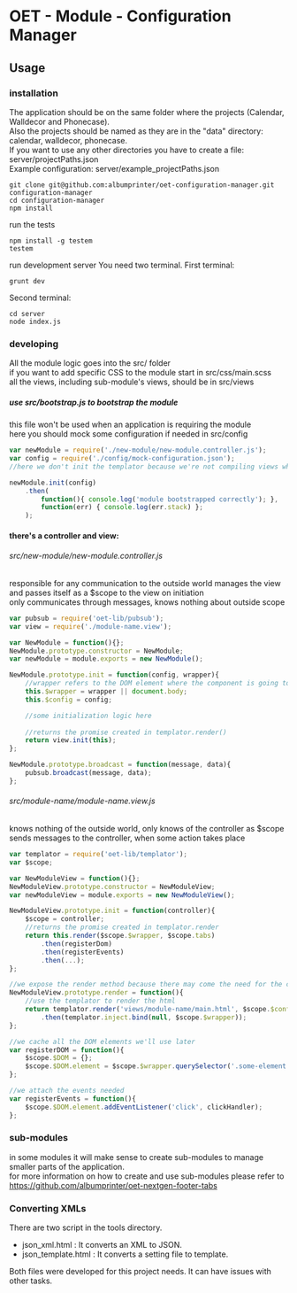 # OET - Module - Configuration Manager

## Usage

### installation

The application should be on the same folder where the projects (Calendar, Walldecor and Phonecase).    
Also the projects should be named as they are in the "data" directory: calendar, walldecor, phonecase.    
If you want to use any other directories you have to create a file: server/projectPaths.json    
Example configuration: server/example_projectPaths.json

```
git clone git@github.com:albumprinter/oet-configuration-manager.git configuration-manager
cd configuration-manager
npm install
```
run the tests
```
npm install -g testem
testem
```
run development server
You need two terminal.
First terminal:
```
grunt dev
```
Second terminal:
```
cd server
node index.js
```

### developing

All the module logic goes into the src/ folder  
if you want to add specific CSS to the module start in src/css/main.scss  
all the views, including sub-module's views, should be in src/views  

##### use src/bootstrap.js to bootstrap the module
this file won't be used when an application is requiring the module  
here you should mock some configuration if needed in src/config
```javascript
var newModule = require('./new-module/new-module.controller.js');  
var config = require('./config/mock-configuration.json');
//here we don't init the templator because we're not compiling views while developing modules

newModule.init(config)
    .then(
        function(){ console.log('module bootstrapped correctly'); },
        function(err) { console.log(err.stack) };
    );
```

#### there's a controller and view:
###### src/new-module/new-module.controller.js
responsible for any communication to the outside world  manages the view and passes itself as a $scope to the view on initiation  
only communicates through messages, knows nothing about outside scope
```javascript
var pubsub = require('oet-lib/pubsub');
var view = require('./module-name.view');

var NewModule = function(){};
NewModule.prototype.constructor = NewModule;
var newModule = module.exports = new NewModule();

NewModule.prototype.init = function(config, wrapper){
    //wrapper refers to the DOM element where the component is going to be rendered
    this.$wrapper = wrapper || document.body;
    this.$config = config;

    //some initialization logic here
    
    //returns the promise created in templator.render()
    return view.init(this);
};

NewModule.prototype.broadcast = function(message, data){
    pubsub.broadcast(message, data);
};
```
###### src/module-name/module-name.view.js
knows nothing of the outside world, only knows of the controller as $scope  
sends messages to the controller, when some action takes place  

```javascript
var templator = require('oet-lib/templator');
var $scope;

var NewModuleView = function(){};
NewModuleView.prototype.constructor = NewModuleView;
var newModuleView = module.exports = new NewModuleView();

NewModuleView.prototype.init = function(controller){
    $scope = controller;
    //returns the promise created in templator.render
    return this.render($scope.$wrapper, $scope.tabs)
        .then(registerDom)
        .then(registerEvents)
        .then(...);
};

//we expose the render method because there may come the need for the controller to render it again
NewModuleView.prototype.render = function(){
    //use the templator to render the html
    return templator.render('views/module-name/main.html', $scope.$config)
        .then(templator.inject.bind(null, $scope.$wrapper));
};

//we cache all the DOM elements we'll use later
var registerDOM = function(){
    $scope.$DOM = {};
    $scope.$DOM.element = $scope.$wrapper.querySelector('.some-element');
};

//we attach the events needed
var registerEvents = function(){
    $scope.$DOM.element.addEventListener('click', clickHandler);
};
```

### sub-modules
in some modules it will make sense to create sub-modules to manage smaller parts of the application.  
for more information on how to create and use sub-modules please refer to https://github.com/albumprinter/oet-nextgen-footer-tabs

### Converting XMLs

There are two script in the tools directory.
* json_xml.html : It converts an XML to JSON.
* json_template.html : It converts a setting file to template.

Both files were developed for this project needs. It can have issues with other tasks.
